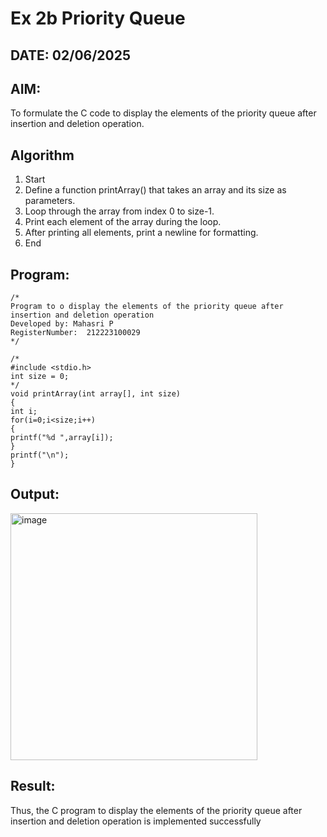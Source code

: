 # Ex 2b Priority Queue
## DATE: 02/06/2025
## AIM:
To formulate the C code to display the elements of the priority queue after insertion and deletion operation.

## Algorithm
1. Start 
2. Define a function printArray() that takes an array and its size as parameters. 
3. Loop through the array from index 0 to size-1. 
4. Print each element of the array during the loop. 
5. After printing all elements, print a newline for formatting. 
6. End   

## Program:
```
/*
Program to o display the elements of the priority queue after insertion and deletion operation
Developed by: Mahasri P
RegisterNumber:  212223100029
*/

/*
#include <stdio.h> 
int size = 0; 
*/ 
void printArray(int array[], int size) 
{ 
int i; 
for(i=0;i<size;i++) 
{ 
printf("%d ",array[i]); 
} 
printf("\n"); 
} 

```

## Output:

<img width="395" alt="image" src="https://github.com/user-attachments/assets/e079a4da-8436-4361-b1bf-65a64789204e" />


## Result:
Thus, the C program to display the elements of the priority queue after insertion and deletion operation is implemented successfully

